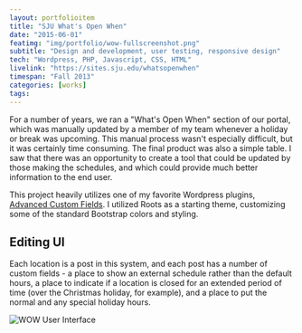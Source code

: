 ```yaml
---
layout: portfolioitem
title: "SJU What's Open When"
date: "2015-06-01"
featimg: "img/portfolio/wow-fullscreenshot.png"
subtitle: "Design and development, user testing, responsive design"
tech: "Wordpress, PHP, Javascript, CSS, HTML"
livelink: "https://sites.sju.edu/whatsopenwhen"
timespan: "Fall 2013"
categories: [works]
tags: 
---
```



For a number of years, we ran a "What's Open When" section of our portal, which was manually updated by a member of my team whenever a holiday or break was upcoming.  This manual process wasn't especially difficult, but it was certainly time consuming.  The final product was also a simple table.  I saw that there was an opportunity to create a tool that could be updated by those making the schedules, and which could provide much better information to the end user.

This project heavily utilizes one of my favorite Wordpress plugins, [Advanced Custom Fields](https://www.advancedcustomfields.com/).  I utilized Roots as a starting theme, customizing some of the standard Bootstrap colors and styling.

## Editing UI

Each location is a post in this system, and each post has a number of custom fields - a place to show an external schedule rather than the default hours, a place to indicate if a location is closed for an extended period of time (over the Christmas holiday, for example), and a place to put the normal and any special holiday hours.

![WOW User Interface](../img/wow-interface.png)